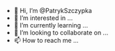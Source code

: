 - 👋 Hi, I’m @PatrykSzczypka
- 👀 I’m interested in ...
- 🌱 I’m currently learning ...
- 💞️ I’m looking to collaborate on ...
- 📫 How to reach me ...

<!---
PatrykSzczypka/PatrykSzczypka is a ✨ special ✨ repository because its `README.md` (this file) appears on your GitHub profile.
You can click the Preview link to take a look at your changes.
--->
